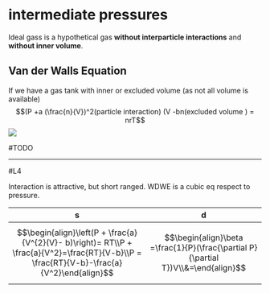 # intermediate pressures

Ideal gass is a hypothetical gas **without interparticle interactions** and **without inner volume**.

## Van der Walls Equation
If we have a gas tank with inner or excluded volume (as not all volume is available)
$$(P +a (\frac{n}{V})^2(particle interaction) (V -bn(excluded volume ) = nrT$$
![](https://physicscatalyst.com/chemistry/vander-waal-equation.PNG)


#TODO

---
#L4

Interaction is attractive, but short ranged.
WDWE is a cubic eq respect to pressure.

| s                            | d                            |
| ---------------------------- | ---------------------------- |
| $$\begin{align}\left(P + \frac{a}{V^{2}(V}- b)\right)= RT\\P + \frac{a}{V^2}=\frac{RT}{V-b}\\P = \frac{RT}{V-b}-\frac{a}{V^2}\end{align}$$ | $$\begin{align}\beta =\frac{1}{P}(\frac{\partial P}{\partial T})V\\&=\end{align}$$

